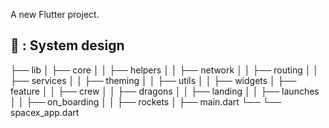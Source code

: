 
A new Flutter project.
## 🔐 : System design
├── lib
│   ├── core
│   │   ├── helpers
│   │   ├── network
│   │   ├── routing
│   │   ├── services
│   │   ├── theming
│   │   ├── utils
│   │   ├── widgets
│   ├── feature
│   │   ├── crew
│   │   ├── dragons
│   │   ├── landing
│   │   ├── launches
│   │   ├── on_boarding
│   │   ├── rockets
│   ├── main.dart
└── └── spacex_app.dart
